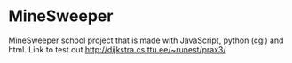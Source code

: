 # MineSweeper
MineSweeper school project that is made with JavaScript, python (cgi) and html.
Link to test out http://dijkstra.cs.ttu.ee/~runest/prax3/
